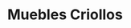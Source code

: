 ---
title: "Muebles Criollos"
url: /ciudad-autonoma-de-buenos-aires/muebles-criollos/
shop: muebles
---